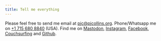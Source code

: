 ```yaml
---
title: Tell me everything
---
```


Please feel free to send me email at [pjc@pjcollins.org](mailto:pjc@pjcollins.org).  Phone/Whatsapp me on [+1 715 680 8840](tel:+17156808840) (USA).  Find me on [Mastodon](https://mastodon.social/@pjcollins), [Instagram](https://www.instagram.com/patrickjohncollins/), [Facebook](http://facebook.com/patrick.j.collins), [Couchsurfing](https://www.couchsurfing.com/people/pjcollins) and [Github](https://github.com/patrickjohncollins).

